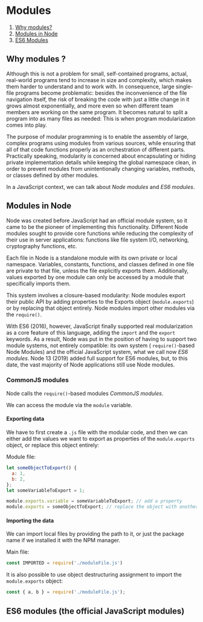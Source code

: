# Modules

1. [Why modules?](#why-modules)
2. [Modules in Node](#modules-in-node)
3. [ES6 Modules](#es6-modules-the-official-javascript-modules)

## Why modules ?

Although this is not a problem for small, self-contained programs, actual, real-world programs tend to increase in size and complexity, which makes them harder to understand and to work with. In consequence, large single-file programs become problematic: besides the inconvenience of the file navigation itself, the risk of breaking the code with just a little change in it grows almost exponentially, and more even so when different team members are working on the same program. It becomes natural to split a program into as many files as needed: This is when program modularization comes into play.

The purpose of modular programming is to enable the assembly of large, complex programs using  modules from various sources, while ensuring that all of that code functions properly as an orchestration of different parts. Practically speaking, modularity is concerned about encapsulating or hiding private implementation details while keeping the global namespace clean, in order to prevent modules from unintentionally changing variables, methods, or classes defined by other modules.

In a JavaScript context, we can talk about _Node modules_ and _ES6 modules_.

## Modules in Node

Node was created before JavaScript had an official module system, so it came to be the pioneer of implementing this functionality. Different Node modules sought to provide core functions while reducing the complexity of their use in server applications: functions like file system I/O, networking, cryptography functions, etc.

Each file in Node is a standalone module with its own private or local namespace. Variables, constants, functions, and classes defined in one file are private to that file, unless the file explicitly exports them. Additionally, values exported by one module can only be accessed by a module that specifically imports them.

This system involves a closure-based modularity: Node modules export their public API by adding properties to the Exports object (`module.exports`) or by replacing that object entirely. Node modules import other modules via the `require()`.

With ES6 (2016), however, JavaScript finally supported real modularization as a core feature of this language, adding the `import` and the `export` keywords. As a result, Node was put in the position of having to support two module systems, not entirely compatible: its own system ( `require()`-based Node Modules) and the official JavaScript system, what we call now _ES6 modules_. Node 13 (2019) added full support for ES6 modules, but, to this date, the vast majority of Node applications still use Node modules.

### CommonJS modules

Node calls the `require()`-based modules _CommonJS modules_. 

We can access the module via the `module` variable.

#### Exporting data

We have to first create a `.js` file with the modular code, and then we can either add the values we want to export as properties of the `module.exports` object, or replace this object entirely:

Module file:

```js
let someObjectToExport() {
  a: 1,
  b: 2,
};
let someVariableToExport = 1;

module.exports.variable = someVariableToExport; // add a property
module.exports = someObjectToExport; // replace the object with another value
```

#### Importing the data

We can import local files by providing the path to it, or just the package name if we installed it with the NPM manager.

Main file:

```js
const IMPORTED = require('./moduleFile.js')
```

It is also possible to use object destructuring assignment to import the `module.exports` object:

```js
const { a, b } = require('./moduleFile.js');
```

## ES6 modules (the official JavaScript modules)




